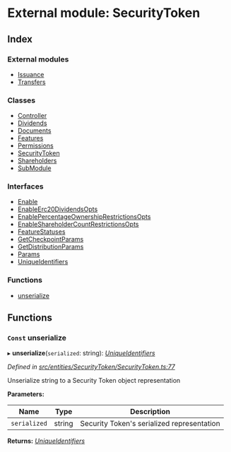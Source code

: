 # External module: SecurityToken

## Index

### External modules

* [Issuance](entities.securitytoken.issuance.md)
* [Transfers](entities.securitytoken.transfers.md)

### Classes

* [Controller](../classes/entities.securitytoken.controller.md)
* [Dividends](../classes/entities.securitytoken.dividends.md)
* [Documents](../classes/entities.securitytoken.documents.md)
* [Features](../classes/entities.securitytoken.features.md)
* [Permissions](../classes/entities.securitytoken.permissions.md)
* [SecurityToken](../classes/entities.securitytoken.securitytoken.md)
* [Shareholders](../classes/entities.securitytoken.shareholders.md)
* [SubModule](../classes/entities.securitytoken.submodule.md)

### Interfaces

* [Enable](../interfaces/entities.securitytoken.enable.md)
* [EnableErc20DividendsOpts](../interfaces/entities.securitytoken.enableerc20dividendsopts.md)
* [EnablePercentageOwnershipRestrictionsOpts](../interfaces/entities.securitytoken.enablepercentageownershiprestrictionsopts.md)
* [EnableShareholderCountRestrictionsOpts](../interfaces/entities.securitytoken.enableshareholdercountrestrictionsopts.md)
* [FeatureStatuses](../interfaces/entities.securitytoken.featurestatuses.md)
* [GetCheckpointParams](../interfaces/entities.securitytoken.getcheckpointparams.md)
* [GetDistributionParams](../interfaces/entities.securitytoken.getdistributionparams.md)
* [Params](../interfaces/entities.securitytoken.params.md)
* [UniqueIdentifiers](../interfaces/entities.securitytoken.uniqueidentifiers.md)

### Functions

* [unserialize](entities.securitytoken.md#const-unserialize)

## Functions

### `Const` unserialize

▸ **unserialize**(`serialized`: string): *[UniqueIdentifiers](../interfaces/entities.securitytoken.uniqueidentifiers.md)*

*Defined in [src/entities/SecurityToken/SecurityToken.ts:77](https://github.com/PolymathNetwork/polymath-sdk/blob/ce52226/src/entities/SecurityToken/SecurityToken.ts#L77)*

Unserialize string to a Security Token object representation

**Parameters:**

Name | Type | Description |
------ | ------ | ------ |
`serialized` | string | Security Token's serialized representation  |

**Returns:** *[UniqueIdentifiers](../interfaces/entities.securitytoken.uniqueidentifiers.md)*
